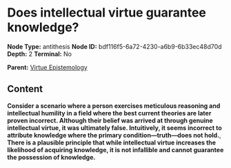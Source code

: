 # Does intellectual virtue guarantee knowledge?

**Node Type:** antithesis
**Node ID:** bdf116f5-6a72-4230-a6b9-6b33ec48d70d
**Depth:** 2
**Terminal:** No

**Parent:** [Virtue Epistemology](virtue-epistemology.md)

## Content

**Consider a scenario where a person exercises meticulous reasoning and intellectual humility in a field where the best current theories are later proven incorrect. Although their belief was arrived at through genuine intellectual virtue, it was ultimately false. Intuitively, it seems incorrect to attribute knowledge where the primary condition—truth—does not hold.**, **There is a plausible principle that while intellectual virtue increases the likelihood of acquiring knowledge, it is not infallible and cannot guarantee the possession of knowledge.**
